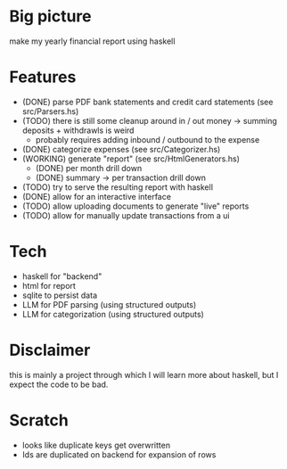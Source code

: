 # Big picture

make my yearly financial report using haskell

# Features

- (DONE) parse PDF bank statements and credit card statements (see src/Parsers.hs)
 - (TODO) there is still some cleanup around in / out money -> summing deposits + withdrawls is weird
    - probably requires adding  inbound / outbound to the expense
- (DONE) categorize expenses  (see src/Categorizer.hs)
- (WORKING) generate "report"  (see src/HtmlGenerators.hs)
  - (DONE) per month drill down 
  - (DONE) summary -> per transaction drill down
- (TODO) try to serve the resulting report with haskell 
- (DONE) allow for an interactive interface 
- (TODO) allow uploading documents to generate "live" reports
- (TODO) allow for manually update transactions from a ui 

# Tech

- haskell for "backend" 
- html for report
- sqlite to persist data
- LLM for PDF parsing  (using structured outputs)
- LLM for categorization (using structured outputs)

# Disclaimer 

this is mainly a project through which I will learn more about haskell, but I expect the code to be bad.


# Scratch

- looks like duplicate keys get overwritten 
- Ids are duplicated on backend for expansion of rows

